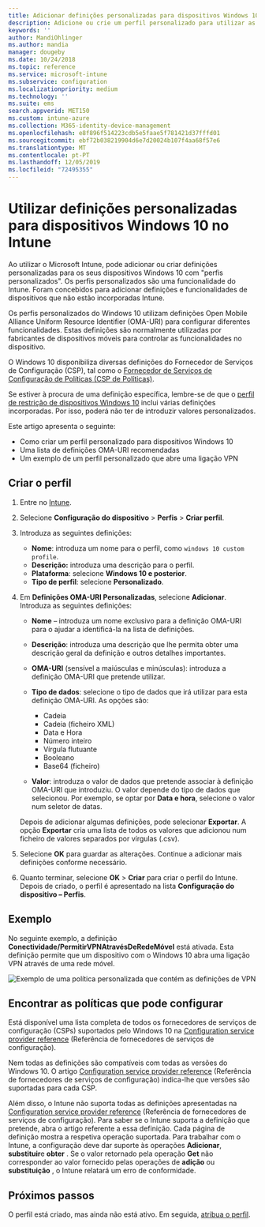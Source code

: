```yaml
---
title: Adicionar definições personalizadas para dispositivos Windows 10 no Microsoft Intune – Azure | Microsoft Docs
description: Adicione ou crie um perfil personalizado para utilizar as definições OMA-URI para dispositivos com o Windows 10 no Microsoft Intune. Utilize um perfil personalizado para adicionar definições personalizadas.
keywords: ''
author: MandiOhlinger
ms.author: mandia
manager: dougeby
ms.date: 10/24/2018
ms.topic: reference
ms.service: microsoft-intune
ms.subservice: configuration
ms.localizationpriority: medium
ms.technology: ''
ms.suite: ems
search.appverid: MET150
ms.custom: intune-azure
ms.collection: M365-identity-device-management
ms.openlocfilehash: e8f896f514223cdb5e5faae5f781421d37fffd01
ms.sourcegitcommit: ebf72b038219904d6e7d20024b107f4aa68f57e6
ms.translationtype: MT
ms.contentlocale: pt-PT
ms.lasthandoff: 12/05/2019
ms.locfileid: "72495355"
---
```

# <a name="use-custom-settings-for-windows-10-devices-in-intune"></a>Utilizar definições personalizadas para dispositivos Windows 10 no Intune

Ao utilizar o Microsoft Intune, pode adicionar ou criar definições personalizadas para os seus dispositivos Windows 10 com "perfis personalizados". Os perfis personalizados são uma funcionalidade do Intune. Foram concebidos para adicionar definições e funcionalidades de dispositivos que não estão incorporadas Intune.

Os perfis personalizados do Windows 10 utilizam definições Open Mobile Alliance Uniform Resource Identifier (OMA-URI) para configurar diferentes funcionalidades. Estas definições são normalmente utilizadas por fabricantes de dispositivos móveis para controlar as funcionalidades no dispositivo. 

O Windows 10 disponibiliza diversas definições do Fornecedor de Serviços de Configuração (CSP), tal como o [Fornecedor de Serviços de Configuração de Políticas (CSP de Políticas)](https://technet.microsoft.com/itpro/windows/manage/how-it-pros-can-use-configuration-service-providers).

Se estiver à procura de uma definição específica, lembre-se de que o [perfil de restrição de dispositivos Windows 10](device-restrictions-windows-10.md) inclui várias definições incorporadas. Por isso, poderá não ter de introduzir valores personalizados.

Este artigo apresenta o seguinte:

- Como criar um perfil personalizado para dispositivos Windows 10
- Uma lista de definições OMA-URI recomendadas
- Um exemplo de um perfil personalizado que abre uma ligação VPN

## <a name="create-the-profile"></a>Criar o perfil

1. Entre no [Intune](https://go.microsoft.com/fwlink/?linkid=2090973).
2. Selecione **Configuração do dispositivo** > **Perfis** > **Criar perfil**.
3. Introduza as seguintes definições:

    - **Nome**: introduza um nome para o perfil, como `windows 10 custom profile`.
    - **Descrição:** introduza uma descrição para o perfil.
    - **Plataforma**: selecione **Windows 10 e posterior**.
    - **Tipo de perfil**: selecione **Personalizado**.

4. Em **Definições OMA-URI Personalizadas**, selecione **Adicionar**. Introduza as seguintes definições:

    - **Nome** – introduza um nome exclusivo para a definição OMA-URI para o ajudar a identificá-la na lista de definições.
    - **Descrição**: introduza uma descrição que lhe permita obter uma descrição geral da definição e outros detalhes importantes.
    - **OMA-URI** (sensível a maiúsculas e minúsculas): introduza a definição OMA-URI que pretende utilizar.
    - **Tipo de dados**: selecione o tipo de dados que irá utilizar para esta definição OMA-URI. As opções são:

        - Cadeia
        - Cadeia (ficheiro XML)
        - Data e Hora
        - Número inteiro
        - Vírgula flutuante
        - Booleano
        - Base64 (ficheiro)

    - **Valor**: introduza o valor de dados que pretende associar à definição OMA-URI que introduziu. O valor depende do tipo de dados que selecionou. Por exemplo, se optar por **Data e hora**, selecione o valor num seletor de datas.

    Depois de adicionar algumas definições, pode selecionar **Exportar**. A opção **Exportar** cria uma lista de todos os valores que adicionou num ficheiro de valores separados por vírgulas (.csv).

5. Selecione **OK** para guardar as alterações. Continue a adicionar mais definições conforme necessário.
6. Quanto terminar, selecione **OK** > **Criar** para criar o perfil do Intune. Depois de criado, o perfil é apresentado na lista **Configuração do dispositivo – Perfis**.

## <a name="example"></a>Exemplo

No seguinte exemplo, a definição **Conectividade/PermitirVPNAtravésDeRedeMóvel** está ativada. Esta definição permite que um dispositivo com o Windows 10 abra uma ligação VPN através de uma rede móvel.

![Exemplo de uma política personalizada que contém as definições de VPN](./media/custom-settings-windows-10/custom-policy-example.png)

## <a name="find-the-policies-you-can-configure"></a>Encontrar as políticas que pode configurar

Está disponível uma lista completa de todos os fornecedores de serviços de configuração (CSPs) suportados pelo Windows 10 na [Configuration service provider reference](https://msdn.microsoft.com/windows/hardware/commercialize/customize/mdm/configuration-service-provider-reference) (Referência de fornecedores de serviços de configuração).

Nem todas as definições são compatíveis com todas as versões do Windows 10. O artigo [Configuration service provider reference](https://msdn.microsoft.com/windows/hardware/commercialize/customize/mdm/configuration-service-provider-reference) (Referência de fornecedores de serviços de configuração) indica-lhe que versões são suportadas para cada CSP.

Além disso, o Intune não suporta todas as definições apresentadas na [Configuration service provider reference](https://msdn.microsoft.com/windows/hardware/commercialize/customize/mdm/configuration-service-provider-reference) (Referência de fornecedores de serviços de configuração). Para saber se o Intune suporta a definição que pretende, abra o artigo referente a essa definição. Cada página de definição mostra a respetiva operação suportada. Para trabalhar com o Intune, a configuração deve dar suporte às operações **Adicionar**, **substituir**e **obter** . Se o valor retornado pela operação **Get** não corresponder ao valor fornecido pelas operações de **adição** ou **substituição** , o Intune relatará um erro de conformidade.

## <a name="next-steps"></a>Próximos passos

O perfil está criado, mas ainda não está ativo. Em seguida, [atribua o perfil](device-profile-assign.md).
